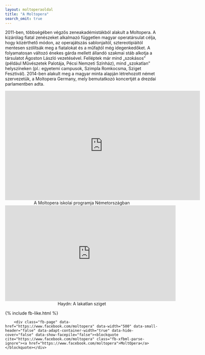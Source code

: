 ```yaml
---
layout: moltoperaoldal
title: "A Moltopera"
search_omit: true
---
```

2011-ben, többségében végzős zeneakadémistákból alakult a Moltopera. A kizárólag fiatal zenészeket alkalmazó független magyar operatársulat célja, hogy közérthető módon, az operajátszás sablonjaitól, sztereotípiáitól mentesen szólítsák meg a fiatalokat és a műfajtól még idegenkedőket. A folyamatosan változó énekes gárda mellett állandó szakmai stáb alkotja a társulatot Ágoston László vezetésével. Felléptek már mind „szokásos” (például Művészetek Palotája, Pécsi Nemzeti Színház), mind „szokatlan” helyszíneken (pl.: egyetemi campusok, Szimpla Romkocsma, Sziget Fesztivál). 2014-ben alakult meg a magyar minta alapján létrehozott német szervezetük, a Moltopera Germany, mely bemutatkozó koncertjét a drezdai parlamentben adta.

<iframe src="https://player.vimeo.com/video/165256630" width="640" height="360" frameborder="0" webkitallowfullscreen mozallowfullscreen allowfullscreen></iframe>

<center>A Moltopera iskolai programja Németországban</center>

<iframe width="560" height="315" src="https://www.youtube.com/embed/QhsqKTsvnac" frameborder="0" allowfullscreen></iframe>
<center>Haydn: A lakatlan sziget</center>

{% include fb-like.html %}
<br>

        <div class="fb-page" data-href="https://www.facebook.com/moltopera" data-width="500" data-small-header="false" data-adapt-container-width="true" data-hide-cover="false" data-show-facepile="false"><blockquote cite="https://www.facebook.com/moltopera" class="fb-xfbml-parse-ignore"><a href="https://www.facebook.com/moltopera">MoltOpera</a></blockquote></div>
